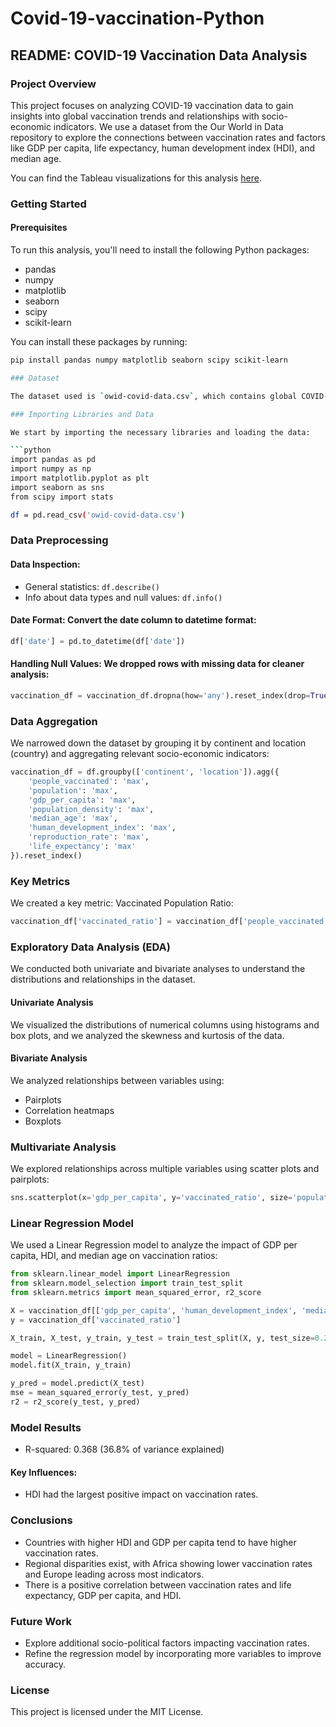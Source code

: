 
# Covid-19-vaccination-Python

## README: COVID-19 Vaccination Data Analysis

### Project Overview

This project focuses on analyzing COVID-19 vaccination data to gain insights into global vaccination trends and relationships with socio-economic indicators. We use a dataset from the Our World in Data repository to explore the connections between vaccination rates and factors like GDP per capita, life expectancy, human development index (HDI), and median age.

You can find the Tableau visualizations for this analysis [here](https://public.tableau.com/app/profile/andor.varsanyi5689/viz/COVID-19_17283452139880/Dashboard).

### Getting Started

#### Prerequisites

To run this analysis, you'll need to install the following Python packages:

- pandas
- numpy
- matplotlib
- seaborn
- scipy
- scikit-learn

You can install these packages by running:

```bash
pip install pandas numpy matplotlib seaborn scipy scikit-learn

### Dataset

The dataset used is `owid-covid-data.csv`, which contains global COVID-19 vaccination data. Make sure the CSV file is located in the same directory as the script.

### Importing Libraries and Data

We start by importing the necessary libraries and loading the data:

```python
import pandas as pd
import numpy as np
import matplotlib.pyplot as plt
import seaborn as sns
from scipy import stats

df = pd.read_csv('owid-covid-data.csv')
```

### Data Preprocessing

#### Data Inspection:

- General statistics: `df.describe()`
- Info about data types and null values: `df.info()`

#### Date Format: Convert the date column to datetime format:

```python
df['date'] = pd.to_datetime(df['date'])
```

#### Handling Null Values: We dropped rows with missing data for cleaner analysis:

```python
vaccination_df = vaccination_df.dropna(how='any').reset_index(drop=True)
```

### Data Aggregation

We narrowed down the dataset by grouping it by continent and location (country) and aggregating relevant socio-economic indicators:

```python
vaccination_df = df.groupby(['continent', 'location']).agg({
    'people_vaccinated': 'max',
    'population': 'max',
    'gdp_per_capita': 'max',
    'population_density': 'max',
    'median_age': 'max',
    'human_development_index': 'max',
    'reproduction_rate': 'max',
    'life_expectancy': 'max'
}).reset_index()
```

### Key Metrics

We created a key metric: Vaccinated Population Ratio:

```python
vaccination_df['vaccinated_ratio'] = vaccination_df['people_vaccinated'] / vaccination_df['population']
```

### Exploratory Data Analysis (EDA)

We conducted both univariate and bivariate analyses to understand the distributions and relationships in the dataset.

#### Univariate Analysis

We visualized the distributions of numerical columns using histograms and box plots, and we analyzed the skewness and kurtosis of the data.

#### Bivariate Analysis

We analyzed relationships between variables using:

- Pairplots
- Correlation heatmaps
- Boxplots

### Multivariate Analysis

We explored relationships across multiple variables using scatter plots and pairplots:

```python
sns.scatterplot(x='gdp_per_capita', y='vaccinated_ratio', size='population', hue='continent', data=vaccination_df)
```

### Linear Regression Model

We used a Linear Regression model to analyze the impact of GDP per capita, HDI, and median age on vaccination ratios:

```python
from sklearn.linear_model import LinearRegression
from sklearn.model_selection import train_test_split
from sklearn.metrics import mean_squared_error, r2_score

X = vaccination_df[['gdp_per_capita', 'human_development_index', 'median_age']]
y = vaccination_df['vaccinated_ratio']

X_train, X_test, y_train, y_test = train_test_split(X, y, test_size=0.2, random_state=42)

model = LinearRegression()
model.fit(X_train, y_train)

y_pred = model.predict(X_test)
mse = mean_squared_error(y_test, y_pred)
r2 = r2_score(y_test, y_pred)
```

### Model Results

- R-squared: 0.368 (36.8% of variance explained)

#### Key Influences:

- HDI had the largest positive impact on vaccination rates.

### Conclusions

- Countries with higher HDI and GDP per capita tend to have higher vaccination rates.
- Regional disparities exist, with Africa showing lower vaccination rates and Europe leading across most indicators.
- There is a positive correlation between vaccination rates and life expectancy, GDP per capita, and HDI.

### Future Work

- Explore additional socio-political factors impacting vaccination rates.
- Refine the regression model by incorporating more variables to improve accuracy.

### License

This project is licensed under the MIT License.
